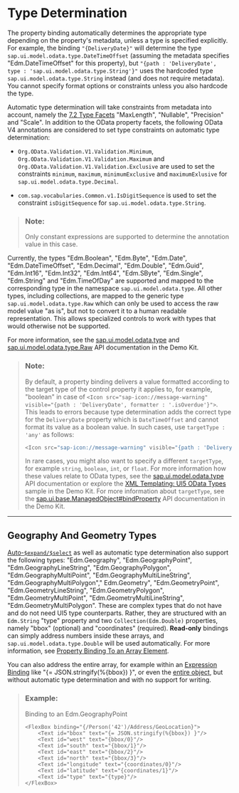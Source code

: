 <!-- loio53cdd55a77ce4f33a14bd0767a293063 -->

# Type Determination

The property binding automatically determines the appropriate type depending on the property's metadata, unless a type is specified explicitly. For example, the binding `"{DeliveryDate}"` will determine the type `sap.ui.model.odata.type.DateTimeOffset` \(assuming the metadata specifies "Edm.DateTimeOffset" for this property\), but `"{path : 'DeliveryDate', type : 'sap.ui.model.odata.type.String'}"` uses the hardcoded type `sap.ui.model.odata.type.String` instead \(and does not require metadata\). You cannot specify format options or constraints unless you also hardcode the type.

Automatic type determination will take constraints from metadata into account, namely the [7.2 Type Facets](https://docs.oasis-open.org/odata/odata-csdl-xml/v4.01/odata-csdl-xml-v4.01.html#_Toc38530357) "MaxLength", "Nullable", "Precision" and "Scale". In addition to the OData property facets, the following OData V4 annotations are considered to set type constraints on automatic type determination:

-   `Org.OData.Validation.V1.Validation.Minimum`, `Org.OData.Validation.V1.Validation.Maximum` and `Org.OData.Validation.V1.Validation.Exclusive` are used to set the constraints `minimum`, `maximum`, `minimumExclusive` and `maximumExlusive` for `sap.ui.model.odata.type.Decimal`.

-   `com.sap.vocabularies.Common.v1.IsDigitSequence` is used to set the constraint `isDigitSequence` for `sap.ui.model.odata.type.String`.


> ### Note:  
> Only constant expressions are supported to determine the annotation value in this case.

Currently, the types "Edm.Boolean", "Edm.Byte", "Edm.Date", "Edm.DateTimeOffset", "Edm.Decimal", "Edm.Double", "Edm.Guid", "Edm.Int16", "Edm.Int32", "Edm.Int64", "Edm.SByte", "Edm.Single", "Edm.String" and "Edm.TimeOfDay" are supported and mapped to the corresponding type in the namespace `sap.ui.model.odata.type`. All other types, including collections, are mapped to the generic type `sap.ui.model.odata.type.Raw` which can only be used to access the raw model value "as is", but not to convert it to a human readable representation. This allows specialized controls to work with types that would otherwise not be supported.

For more information, see the [sap.ui.model.odata.type](https://ui5.sap.com/#/api/sap.ui.model.odata.type) and [sap.ui.model.odata.type.Raw](https://ui5.sap.com/#/api/sap.ui.model.odata.type.Raw) API documentation in the Demo Kit.

> ### Note:  
> By default, a property binding delivers a value formatted according to the target type of the control property it applies to, for example, "boolean" in case of `<Icon src="sap-icon://message-warning" visible="{path : 'DeliveryDate', formatter : '.isOverdue'}">`. This leads to errors because type determination adds the correct type for the `DeliveryDate` property which is `DateTimeOffset` and cannot format its value as a boolean value. In such cases, use `targetType : 'any'` as follows:
> 
> ```js
> <Icon src="sap-icon://message-warning" visible="{path : 'DeliveryDate', targetType : 'any', formatter : '.isOverdue'}">
> ```
> 
> In rare cases, you might also want to specify a different `targetType`, for example `string`, `boolean`, `int`, or `float`. For more information how these values relate to OData types, see the [sap.ui.model.odata.type](https://ui5.sap.com/#/api/sap.ui.model.odata.type) API documentation or explore the [XML Templating: UI5 OData Types](https://ui5.sap.com/#/entity/sap.ui.core.mvc.XMLView/sample/sap.ui.core.sample.ViewTemplate.types) sample in the Demo Kit. For more information about `targetType`, see the [sap.ui.base.ManagedObject\#bindProperty](https://ui5.sap.com/#/api/sap.ui.base.ManagedObject/methods/bindProperty) API documentation in the Demo Kit.

***

<a name="loio53cdd55a77ce4f33a14bd0767a293063__section_GGT"/>

## Geography And Geometry Types

[Auto-`$expand/$select`](automatic-determination-of-expand-and-select-10ca58b.md) as well as automatic type determination also support the following types: "Edm.Geography", "Edm.GeographyPoint", "Edm.GeographyLineString", "Edm.GeographyPolygon", "Edm.GeographyMultiPoint", "Edm.GeographyMultiLineString", "Edm.GeographyMultiPolygon"," Edm.Geometry", "Edm.GeometryPoint", "Edm.GeometryLineString", "Edm.GeometryPolygon", "Edm.GeometryMultiPoint", "Edm.GeometryMultiLineString", "Edm.GeometryMultiPolygon". These are complex types that do not have and do not need UI5 type counterparts. Rather, they are structured with an `Edm.String` "type" property and two `Collection(Edm.Double)` properties, namely "bbox" \(optional\) and "coordinates" \(required\). **Read-only** bindings can simply address numbers inside these arrays, and `sap.ui.model.odata.type.Double` will be used automatically. For more information, see [Property Binding To an Array Element](initialization-and-read-requests-fccfb2e.md#loiofccfb2eb41414f0792c165e69a878717__section_PBAE).

You can also address the entire array, for example within an [Expression Binding](expression-binding-daf6852.md) like "\{= JSON.stringify\(%\{bbox\}\) \}", or even the [entire object](initialization-and-read-requests-fccfb2e.md#loiofccfb2eb41414f0792c165e69a878717__section_PBOV), but without automatic type determination and with no support for writing.

> ### Example:  
> Binding to an Edm.GeographyPoint
> 
> ```
> <FlexBox binding="{/Person('42')/Address/GeoLocation}">
>     <Text id="bbox" text="{= JSON.stringify(%{bbox}) }"/>
>     <Text id="west" text="{bbox/0}"/>
>     <Text id="south" text="{bbox/1}"/>
>     <Text id="east" text="{bbox/2}"/>
>     <Text id="north" text="{bbox/3}"/>
>     <Text id="longitude" text="{coordinates/0}"/>
>     <Text id="latitude" text="{coordinates/1}"/>
>     <Text id="type" text="{type}"/>
> </FlexBox>
> ```

